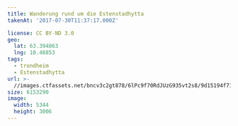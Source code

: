 ```yaml
---
title: Wanderung rund um die Estenstadhytta
takenAt: '2017-07-30T11:37:17.000Z'

license: CC BY-ND 3.0
geo:
  lat: 63.394863
  lng: 10.48853
tags:
  - trondheim
  - Estenstadhytta
url: >-
  //images.ctfassets.net/bncv3c2gt878/6lPc9f70RdJUzG935vt2s8/9d15194f71766426076d3a61efa6859d/wanderung-rund-um-die-estenstadhytta_35432703284_o
size: 6153290
image:
  width: 5344
  height: 3006
---
```

